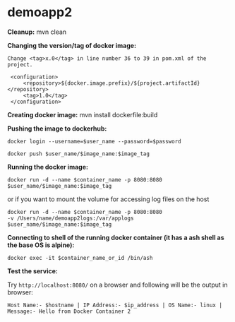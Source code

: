 # demoapp2

<b>Cleanup:</b>  mvn clean

<b>Changing the version/tag of docker image: </b>

```
Change <tag>x.0</tag> in line number 36 to 39 in pom.xml of the project.

 <configuration>
     <repository>${docker.image.prefix}/${project.artifactId}</repository>
     <tag>1.0</tag>
 </configuration>
 ```

<b>Creating docker image:</b>  mvn install dockerfile:build

<b> Pushing the image to dockerhub: </b>

`docker login --username=$user_name --password=$password`

`docker push $user_name/$image_name:$image_tag`

<b> Running the docker image: </b>

`docker run -d --name $container_name -p 8080:8080 $user_name/$image_name:$image_tag`

or if you want to mount the volume for accessing log files on the host
```
docker run -d --name $container_name -p 8080:8080 
-v /Users/name/demoapp2logs:/var/applogs $user_name/$image_name:$image_tag
```

<b> Connecting to shell of the running docker container (it has a ash shell as the base OS is alpine): </b>

`docker exec -it $container_name_or_id /bin/ash`

<b> Test the service: </b>

Try `http://localhost:8080/` on a browser and following will be the output in browser:

`Host Name:- $hostname | IP Address:- $ip_address | OS Name:- linux | Message:- Hello from Docker Container 2`
